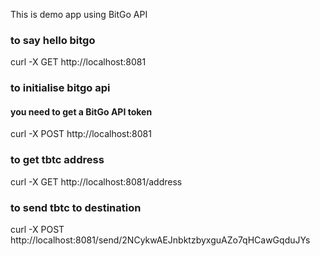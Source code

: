 This is demo app using BitGo API

### to say hello bitgo 
curl -X GET http://localhost:8081

### to initialise bitgo api
#### you need to get a BitGo API token
curl -X POST http://localhost:8081

### to get tbtc address
curl -X GET http://localhost:8081/address

### to send tbtc to destination
curl -X POST http://localhost:8081/send/2NCykwAEJnbktzbyxguAZo7qHCawGqduJYs
